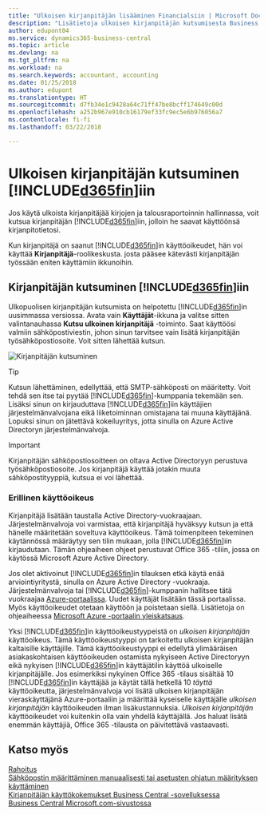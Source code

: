```yaml
---
title: "Ulkoisen kirjanpitäjän lisääminen Financialsiin | Microsoft Docs"
description: "Lisätietoja ulkoisen kirjanpitäjän kutsumisesta Business Central -sovellukseen."
author: edupont04
ms.service: dynamics365-business-central
ms.topic: article
ms.devlang: na
ms.tgt_pltfrm: na
ms.workload: na
ms.search.keywords: accountant, accounting
ms.date: 01/25/2018
ms.author: edupont
ms.translationtype: HT
ms.sourcegitcommit: d7fb34e1c9428a64c71ff47be8bcff174649c00d
ms.openlocfilehash: a252b967e910cb16179ef33fc9ec5e6b976056a7
ms.contentlocale: fi-fi
ms.lasthandoff: 03/22/2018

---
```

# <a name="inviting-your-external-accountant-to-your-included365finincludesd365finmdmd"></a>Ulkoisen kirjanpitäjän kutsuminen [!INCLUDE[d365fin](includes/d365fin_md.md)]iin
Jos käytä ulkoista kirjanpitäjää kirjojen ja talousraportoinnin hallinnassa, voit kutsua kirjanpitäjän [!INCLUDE[d365fin](includes/d365fin_md.md)]iin, jolloin he saavat käyttöönsä kirjanpitotietosi.

Kun kirjanpitäjä on saanut [!INCLUDE[d365fin](includes/d365fin_md.md)]in käyttöoikeudet, hän voi käyttää **Kirjanpitäjä**-roolikeskusta. josta pääsee kätevästi kirjanpitäjän työssään eniten käyttämiin ikkunoihin.  

## <a name="invite-your-accountant-to-your-included365finincludesd365finmdmd"></a>Kirjanpitäjän kutsuminen [!INCLUDE[d365fin](includes/d365fin_md.md)]iin
Ulkopuolisen kirjanpitäjän kutsumista on helpotettu [!INCLUDE[d365fin](includes/d365fin_md.md)]in uusimmassa versiossa. Avata vain **Käyttäjät**-ikkuna ja valitse sitten valintanauhassa **Kutsu ulkoinen kirjanpitäjä** -toiminto. Saat käyttöösi valmiin sähköpostiviestin, johon sinun tarvitsee vain lisätä kirjanpitäjän työsähköpostiosoite. Voit sitten lähettää kutsun.  

![Kirjanpitäjän kutsuminen](./media/finance-invite-accountant/invite-accountant.png)

> [!TIP]  
>  Kutsun lähettäminen, edellyttää, että SMTP-sähköposti on määritetty. Voit tehdä sen itse tai pyytää [!INCLUDE[d365fin](includes/d365fin_md.md)]-kumppania tekemään sen. Lisäksi sinun on kirjauduttava [!INCLUDE[d365fin](includes/d365fin_md.md)]iin käyttäjien järjestelmänvalvojana eikä liiketoiminnan omistajana tai muuna käyttäjänä. Lopuksi sinun on jätettävä kokeiluyritys, jotta sinulla on Azure Active Directoryn järjestelmänvalvoja.  

> [!IMPORTANT]  
>  Kirjanpitäjän sähköpostiosoitteen on oltava Active Directoryyn perustuva työsähköpostiosoite. Jos kirjanpitäjä käyttää jotakin muuta sähköpostityyppiä, kutsua ei voi lähettää.  

### <a name="separate-license"></a>Erillinen käyttöoikeus
Kirjanpitäjä lisätään taustalla Active Directory-vuokraajaan. Järjestelmänvalvoja voi varmistaa, että kirjanpitäjä hyväksyy kutsun ja että hänelle määritetään soveltuva käyttöoikeus. Tämä toimenpiteen tekeminen käytännössä määräytyy sen tilin mukaan, jolla [!INCLUDE[d365fin](includes/d365fin_md.md)]iin kirjaudutaan. Tämän ohjeaiheen ohjeet perustuvat Office 365 -tiliin, jossa on käytössä Microsoft Azure Active Directory.  

Jos olet aktivoinut [!INCLUDE[d365fin](includes/d365fin_md.md)]in tilauksen etkä käytä enää arviointiyritystä, sinulla on Azure Active Directory -vuokraaja. Järjestelmänvalvoja tai [!INCLUDE[d365fin](includes/d365fin_md.md)]-kumppanin hallitsee tätä vuokraajaa [Azure-portaalissa](https://portal.azure.com). Uudet käyttäjät lisätään tässä portaalissa. Myös käyttöoikeudet otetaan käyttöön ja poistetaan siellä. Lisätietoja on ohjeaiheessa [Microsoft Azure -portaalin yleiskatsaus](https://docs.microsoft.com/en-us/azure/azure-portal-overview).  

Yksi [!INCLUDE[d365fin](includes/d365fin_md.md)]in käyttöoikeustyypeistä on *ulkoisen kirjanpitäjän* käyttöoikeus. Tämä käyttöoikeustyyppi on tarkoitettu ulkoisen kirjanpitäjän kaltaisille käyttäjille. Tämä käyttöoikeustyyppi ei edellytä ylimääräisen asiakaskohtaisen käyttöoikeuden ostamista nykyiseen Active Directoryyn eikä nykyisen [!INCLUDE[d365fin](includes/d365fin_md.md)]in käyttäjätilin käyttöä ulkoiselle kirjanpitäjälle. Jos esimerkiksi nykyinen Office 365 -tilaus sisältää 10 [!INCLUDE[d365fin](includes/d365fin_md.md)]in käyttäjää ja käytät tällä hetkellä 10 *täyttä* käyttöoikeutta, järjestelmänvalvoja voi lisätä ulkoisen kirjanpitäjän vieraskäyttäjänä Azure-portaaliin ja määrittää kyseiselle käyttäjälle *ulkoisen kirjanpitäjän* käyttöoikeuden ilman lisäkustannuksia. *Ulkoisen kirjanpitäjän* käyttöoikeudet voi kuitenkin olla vain yhdellä käyttäjällä. Jos haluat lisätä enemmän käyttäjiä, Office 365 -tilausta on päivitettävä vastaavasti.  

## <a name="see-also"></a>Katso myös
[Rahoitus](finance.md)  
[Sähköpostin määrittäminen manuaalisesti tai asetusten ohjatun määrityksen käyttäminen](admin-how-setup-email.md)  
[Kirjanpitäjän käyttökokemukset Business Central -sovelluksessa](finance-accounting.md)  
[Business Central Microsoft.com-sivustossa](https://www.microsoft.com/en-us/dynamics365/financial-insights-for-accountants)  

